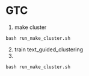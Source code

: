 # GTC


1. make cluster

``` bash run_make_cluster.sh ```


2. train text_guided_clustering
3. 
``` bash run_make_cluster.sh ```
